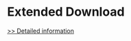 # Extended Download
[>> Detailed information](https://secure.shareit.com/shareit/product.html?productid=300517984&affiliateid=200057808)